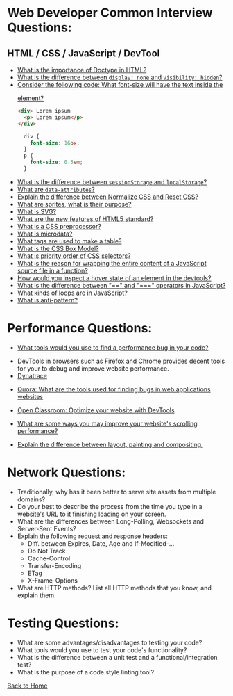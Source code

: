 # Web Developer Common Interview Questions:

## HTML / CSS / JavaScript / DevTool

* [What is the importance of Doctype in HTML?](/interview-questions/answers/web-answers.md#what-is-the-importance-of-doctype-in-html)
* [What is the difference between `display: none` and `visibility: hidden`?](/interview-questions/answers/web-answers.md#what-is-the-difference-between-displaynone-and-visibilityhidden)
* [Consider the following code: What font-size will have the text inside the <p> element?](/interview-questions/answers/web-answers.md#consider-the-following-code-what-font-size-will-have-text-inside-the-p-element)
  ```html
  <div> Lorem ipsum
    <p> Lorem ipsum</p>
  </div>
  ```
  ```css
    div {
      font-size: 16px;
    }
    p {
      font-size: 0.5em;
    }
  ```
* [What is the difference between `sessionStorage` and `localStorage`?](/interview-questions/answers/web-answers.md#what-is-the-difference-between-sessionStorage-and-localStorage)
* [What are `data-attributes`?](/interview-questions/answers/web-answers.md#what-are-data-attributes)
* [Explain the difference between Normalize CSS and Reset CSS?](/interview-questions/answers/web-answers.md#explain-the-difference-between-normalize-css-and-reset-css)
* [What are sprites, what is their purpose?](/interview-questions/answers/web-answers.md#what-are-sprites-what-is-their-purpose)
* [What is SVG?](/interview-questions/answers/web-answers.md#what-is-svg)
* [What are the new features of HTML5 standard?](/interview-questions/answers/web-answers.md#what-are-the-new-features-of-html-standard)
* [What is a CSS preprocessor?](/interview-questions/answers/web-answers.md#what-is-a-css-preprocessor)
* [What is microdata?](/interview-questions/answers/web-answers.md#what-is-microdata)
* [What tags are used to make a table?](/interview-questions/answers/web-answers.md#what-tags-are-used-to-make-a-table)
* [What is the CSS Box Model?](/interview-questions/answers/web-answers.md#what-is-the-css-box-model)
* [What is priority order of CSS selectors?](/interview-questions/answers/web-answers.md#what-is-the-priority-order-of-css-selectors)
* [What is the reason for wrapping the entire content of a JavaScript source file in a function?](/interview-questions/answers/web-answers.md#what-is-the-reason-for-wrapping-the-entire-content-of-a-javascript-source-file-in-a-function)
* [How would you inspect a hover state of an element in the devtools?](/interview-questions/answers/web-answers.md#how-would-you-inspect-a-hober-state-of-an-element-in-the-devtools)
* [What is the difference between "==" and "===" operators in JavaScript?](/interview-questions/answers/web-answers.md#what-is-the-difference-between-==-and-===-operators-in-javascript)
* [What kinds of loops are in JavaScript?](/interview-questions/answers/web-answers.md#what-kinds-of-loops-are-in-javascript)
* [What is anti-pattern?](/interview-questions/answers/web-answers.md#what-is-ant-pattern)

# Performance Questions:

* [What tools would you use to find a performance bug in your code?](/interview-questions/answers/web-answers.md#what-tools-would-you-use-to-find-a-performance-bug-in-your-cell)
- DevTools in browsers such as Firefox and Chrome provides decent tools for your to debug and improve website performance.
- [Dynatrace](https://www.dynatrace.com/)

* [Quora: What are the tools used for finding bugs in web applications websites](https://www.quora.com/What-are-the-tools-used-for-finding-bugs-in-web-applications-websites)
* [Open Classroom: Optimize your website with DevTools](https://openclassrooms.com/courses/optimize-your-website-with-devtools)

* [What are some ways you may improve your website's scrolling performance?](/interview-questions/answers/web-answers.md#what-are-some-ways-you-may-improvee-your-websites-scrolling-performance)
* [Explain the difference between layout, painting and compositing.](/interview-questions/answers/web-answers.md#explain-the-difference-between-layout-paiting-and-compositing)

# Network Questions:

* Traditionally, why has it been better to serve site assets from multiple domains?
* Do your best to describe the process from the time you type in a website's URL to it finishing loading on your screen.
* What are the differences between Long-Polling, Websockets and Server-Sent Events?
* Explain the following request and response headers:
  * Diff. between Expires, Date, Age and If-Modified-...
  * Do Not Track
  * Cache-Control
  * Transfer-Encoding
  * ETag
  * X-Frame-Options
* What are HTTP methods? List all HTTP methods that you know, and explain them.

# Testing Questions:

* What are some advantages/disadvantages to testing your code?
* What tools would you use to test your code's functionality?
* What is the difference between a unit test and a functional/integration test?
* What is the purpose of a code style linting tool?

[Back to Home](/README.md)

